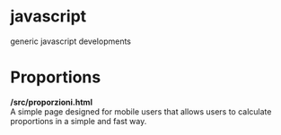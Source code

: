 # javascript
generic javascript developments

<h1>Proportions</h1>
<b>/src/proporzioni.html</b><br />
A simple page designed for mobile users that allows users to calculate proportions in a simple and fast way.
